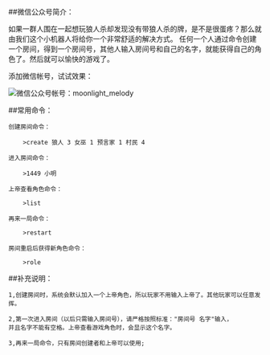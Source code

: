 ##微信公众号简介：

如果一群人围在一起想玩狼人杀却发现没有带狼人杀的牌，是不是很蛋疼？那么就由我们这个小机器人将给你一个非常舒适的解决方式。
任何一个人通过命令创建一个房间，得到一个房间号，其他人输入房间号和自己的名字，就能获得自己的角色了。然后就可以愉快的游戏了。


添加微信帐号，试试效果：

![微信公众号帐号：moonlight_melody](http://m1.img.srcdd.com/farm4/d/2014/1101/14/50D93ED12176EFF4FCDDD449D14C5F90_B500_900_344_344.jpeg)


##常用命令：

    创建房间命令：

        >create 狼人 3 女巫 1 预言家 1 村民 4

    进入房间命令：

        >1449 小明

    上帝查看角色命令：

        >list

    再来一局命令：

        >restart

    房间重启后获得新角色命令：

        >role

##补充说明：

    1,创建房间时，系统会默认加入一个上帝角色，所以玩家不用输入上帝了。其他玩家可以任意发挥。

    2,第一次进入房间（以后只需输入房间号），请严格按照标准："房间号 名字"输入，
    并且名字不能有空格。上帝查看游戏角色时，会显示这个名字。

    3,再来一局命令，只有房间创建者和上帝可以使用;
